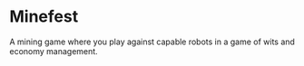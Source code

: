 # Minefest
A mining game where you play against capable robots in a game of wits and economy management. 
